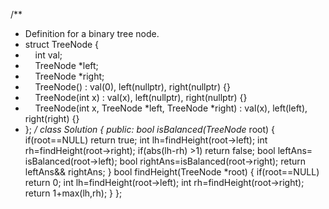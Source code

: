 /**
* Definition for a binary tree node.
* struct TreeNode {
*     int val;
*     TreeNode *left;
*     TreeNode *right;
*     TreeNode() : val(0), left(nullptr), right(nullptr) {}
*     TreeNode(int x) : val(x), left(nullptr), right(nullptr) {}
*     TreeNode(int x, TreeNode *left, TreeNode *right) : val(x), left(left), right(right) {}
* };
*/
class Solution {
public:
bool isBalanced(TreeNode* root) {
if(root==NULL) return true;
int lh=findHeight(root->left);
int rh=findHeight(root->right);
if(abs(lh-rh) >1) return false;
bool leftAns= isBalanced(root->left);
bool rightAns=isBalanced(root->right);
return leftAns&& rightAns;
}
bool findHeight(TreeNode *root)
{
if(root==NULL)
return 0;
int lh=findHeight(root->left);
int rh=findHeight(root->right);
return 1+max(lh,rh);
}
};